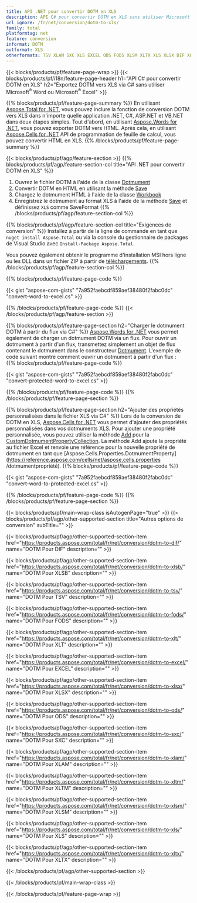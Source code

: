 ```yaml
---
title: API .NET pour convertir DOTM en XLS
description: API C# pour convertir DOTM en XLS sans utiliser Microsoft Excel ou Adobe Reader
url_ignore: /fr/net/conversion/dotm-to-xls/
family: total
platformtag: net
feature: conversion
informat: DOTM
outformat: XLS
otherformats: TSV XLAM SXC XLS EXCEL ODS FODS XLSM XLTX XLS XLSX DIF XLSB XLT
---
```

{{< blocks/products/pf/feature-page-wrap >}}
{{< blocks/products/pf/i18n/feature-page-header h1="API C# pour convertir DOTM en XLS" h2="Exportez DOTM vers XLS via C# sans utiliser Microsoft<sup>&reg;</sup> Word ou Microsoft<sup>&reg;</sup> Excel" >}}

{{% blocks/products/pf/feature-page-summary %}}
En utilisant [Aspose.Total for .NET](https://products.aspose.com/total/net/), vous pouvez inclure la fonction de conversion DOTM vers XLS dans n'importe quelle application .NET, C#, ASP.NET et VB.NET dans deux étapes simples. Tout d'abord, en utilisant [Aspose.Words for .NET](https://products.aspose.com/words/net/), vous pouvez exporter DOTM vers HTML. Après cela, en utilisant [Aspose.Cells for .NET](https://products.aspose.com/cells/net/) API de programmation de feuille de calcul, vous pouvez convertir HTML en XLS.
{{% /blocks/products/pf/feature-page-summary  %}}

{{< blocks/products/pf/agp/feature-section >}}
{{% blocks/products/pf/agp/feature-section-col title="API .NET pour convertir DOTM en XLS" %}}
1. Ouvrez le fichier DOTM à l'aide de la classe [Dotmument](https://reference.aspose.com/words/net/aspose.words/dotmument)
2. Convertir DOTM en HTML en utilisant la méthode [Save](https://reference.aspose.com/words/net/aspose.words.dotmument/save/methods/4)
3. Chargez le dotmument HTML à l'aide de la classe [Workbook](https://reference.aspose.com/cells/net/aspose.cells/workbook)
4. Enregistrez le dotmument au format XLS à l'aide de la méthode [Save](https://reference.aspose.com/cells/net/aspose.cells.workbook/save/methods/4) et définissez `XLS` comme SaveFormat
{{% /blocks/products/pf/agp/feature-section-col %}}

{{% blocks/products/pf/agp/feature-section-col title="Exigences de conversion" %}}
Installez à partir de la ligne de commande en tant que ```nuget install Aspose.Total``` ou via la console du gestionnaire de packages de Visual Studio avec ```Install-Package Aspose.Total```.

Vous pouvez également obtenir le programme d'installation MSI hors ligne ou les DLL dans un fichier ZIP à partir de [téléchargements](https://releases.aspose.com/total/net).
{{% /blocks/products/pf/agp/feature-section-col %}}

{{% blocks/products/pf/feature-page-code %}}

{{< gist "aspose-com-gists" "7a952faebcdf859aef38480f2fabc0dc" "convert-word-to-excel.cs" >}}


{{% /blocks/products/pf/feature-page-code %}}
{{< /blocks/products/pf/agp/feature-section >}}

{{% blocks/products/pf/feature-page-section  h2="Charger le dotmument DOTM à partir du flux via C#" %}}
[Aspose.Words for .NET](https://products.aspose.com/words/net/) vous permet également de charger un dotmument DOTM via un flux. Pour ouvrir un dotmument à partir d'un flux, transmettez simplement un objet de flux contenant le dotmument dans le constructeur [Dotmument](https://reference.aspose.com/words/net/aspose.words/dotmument). L'exemple de code suivant montre comment ouvrir un dotmument à partir d'un flux :  
{{% blocks/products/pf/feature-page-code %}}

{{< gist "aspose-com-gists" "7a952faebcdf859aef38480f2fabc0dc" "convert-protected-word-to-excel.cs" >}}

{{% /blocks/products/pf/feature-page-code  %}}
{{% /blocks/products/pf/feature-page-section %}}

{{% blocks/products/pf/feature-page-section  h2="Ajouter des propriétés personnalisées dans le fichier XLS via C#" %}}
Lors de la conversion de DOTM en XLS, [Aspose.Cells for .NET](https://products.aspose.com/cells/net/) vous permet d'ajouter des propriétés personnalisées dans vos dotmuments XLS. Pour ajouter une propriété personnalisée, vous pouvez utiliser la méthode [Add](https://reference.aspose.com/cells/net/aspose.cells.properties/customdotmumentpropertycollection/methods/add/index) pour la [CustomDotmumentPropertyCollection](https://reference.aspose.com/cells/net/aspose.cells.properties/customdotmumentpropertycollection). La méthode Add ajoute la propriété au fichier Excel et renvoie une référence pour la nouvelle propriété de dotmument en tant que [Aspose.Cells.Properties.DotmumentProperty](https://reference.aspose.com/cells/net/aspose.cells.properties /dotmumentpropriété). 
{{% blocks/products/pf/feature-page-code %}}

{{< gist "aspose-com-gists" "7a952faebcdf859aef38480f2fabc0dc" "convert-word-to-protected-excel.cs" >}}

{{% /blocks/products/pf/feature-page-code  %}}
{{% /blocks/products/pf/feature-page-section %}}

{{< blocks/products/pf/main-wrap-class isAutogenPage="true" >}}
{{< blocks/products/pf/agp/other-supported-section title="Autres options de conversion" subTitle="" >}}

{{< blocks/products/pf/agp/other-supported-section-item href="https://products.aspose.com/total/fr/net/conversion/dotm-to-dif/" name="DOTM Pour DIF" description="" >}}

{{< blocks/products/pf/agp/other-supported-section-item href="https://products.aspose.com/total/fr/net/conversion/dotm-to-xlsb/" name="DOTM Pour XLSB" description="" >}}

{{< blocks/products/pf/agp/other-supported-section-item href="https://products.aspose.com/total/fr/net/conversion/dotm-to-tsv/" name="DOTM Pour TSV" description="" >}}

{{< blocks/products/pf/agp/other-supported-section-item href="https://products.aspose.com/total/fr/net/conversion/dotm-to-fods/" name="DOTM Pour FODS" description="" >}}

{{< blocks/products/pf/agp/other-supported-section-item href="https://products.aspose.com/total/fr/net/conversion/dotm-to-xlt/" name="DOTM Pour XLT" description="" >}}

{{< blocks/products/pf/agp/other-supported-section-item href="https://products.aspose.com/total/fr/net/conversion/dotm-to-excel/" name="DOTM Pour EXCEL" description="" >}}

{{< blocks/products/pf/agp/other-supported-section-item href="https://products.aspose.com/total/fr/net/conversion/dotm-to-xlsx/" name="DOTM Pour XLSX" description="" >}}

{{< blocks/products/pf/agp/other-supported-section-item href="https://products.aspose.com/total/fr/net/conversion/dotm-to-ods/" name="DOTM Pour ODS" description="" >}}

{{< blocks/products/pf/agp/other-supported-section-item href="https://products.aspose.com/total/fr/net/conversion/dotm-to-sxc/" name="DOTM Pour SXC" description="" >}}

{{< blocks/products/pf/agp/other-supported-section-item href="https://products.aspose.com/total/fr/net/conversion/dotm-to-xlam/" name="DOTM Pour XLAM" description="" >}}

{{< blocks/products/pf/agp/other-supported-section-item href="https://products.aspose.com/total/fr/net/conversion/dotm-to-xltm/" name="DOTM Pour XLTM" description="" >}}

{{< blocks/products/pf/agp/other-supported-section-item href="https://products.aspose.com/total/fr/net/conversion/dotm-to-xlsm/" name="DOTM Pour XLSM" description="" >}}

{{< blocks/products/pf/agp/other-supported-section-item href="https://products.aspose.com/total/fr/net/conversion/dotm-to-xls/" name="DOTM Pour XLS" description="" >}}

{{< blocks/products/pf/agp/other-supported-section-item href="https://products.aspose.com/total/fr/net/conversion/dotm-to-xltx/" name="DOTM Pour XLTX" description="" >}}



{{< /blocks/products/pf/agp/other-supported-section >}}

{{< /blocks/products/pf/main-wrap-class >}}

{{< /blocks/products/pf/feature-page-wrap >}}